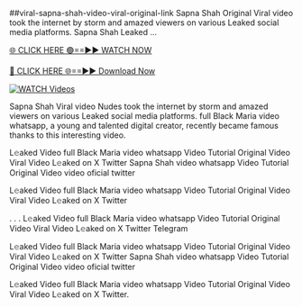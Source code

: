 ##viral-sapna-shah-video-viral-original-link
Sapna Shah Original Viral video took the internet by storm and amazed viewers on various Leaked social media platforms. Sapna Shah Leaked ...

[🌐 CLICK HERE 🟢==►► WATCH NOW](https://hqvideonet.blogspot.com/2025/02/ngthb.html)

[🔴 CLICK HERE 🌐==►► Download Now](https://hqvideonet.blogspot.com/2025/02/ngthb.html)

[![WATCH Videos](https://i.imgur.com/dJHk4Zq.gif)](https://hqvideonet.blogspot.com/2025/02/ngthb.html)

Sapna Shah Viral video Nudes took the internet by storm and amazed viewers on various Leaked social media platforms. full Black Maria video whatsapp, a young and talented digital creator, recently became famous thanks to this interesting video.

L𝚎aked Video full Black Maria video whatsapp Video Tutorial Original Video Viral Video L𝚎aked on X Twitter
Sapna Shah video whatsapp Video Tutorial Original Video video oficial twitter

L𝚎aked Video full Black Maria video whatsapp Video Tutorial Original Video Viral Video L𝚎aked on X Twitter

. . . L𝚎aked Video full Black Maria video whatsapp Video Tutorial Original Video Viral Video L𝚎aked on X Twitter Telegram

L𝚎aked Video full Black Maria video whatsapp Video Tutorial Original Video Viral Video L𝚎aked on X Twitter
Sapna Shah video whatsapp Video Tutorial Original Video video oficial twitter

L𝚎aked Video full Black Maria video whatsapp Video Tutorial Original Video Viral Video L𝚎aked on X Twitter.
